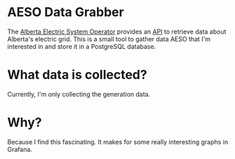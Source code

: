 # AESO Data Grabber

The [Alberta Electric System Operator](https://www.aeso.ca/) provides an [API](https://api.aeso.ca/) to retrieve data about Alberta's electric grid.  This is a small tool to gather data AESO that I'm interested in and store it in a PostgreSQL database.

# What data is collected?

Currently, I'm only collecting the generation data.

# Why?

Because I find this fascinating.  It makes for some really interesting graphs in Grafana.